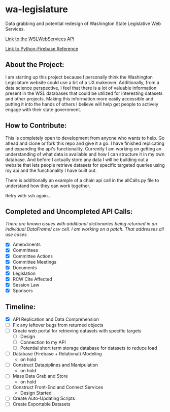 # wa-legislature
Data grabbing and potential redesign of Washington State Legislative Web Services.

[Link to the WSLWebServices API](http://wslwebservices.leg.wa.gov/#Table1)

[Link to Python-Firebase Reference](https://pypi.python.org/pypi/python-firebase/1.2)

## About the Project:
I am starting up this project because I personally think the Washington Legislature website could use a bit of a UX makeover.
Additionally, from a data science perspective, I feel that there is a lot of valuable information present in the WSL databases that
could be utilized for interesting datasets and other projects. Making this information more easily accessible and putting it into the
hands of others I believe will help get people to actively engage with their state government.

## How to Contribute:
This is completely open to development from anyone who wants to help. Go ahead and clone or fork this repo and give it a go.
I have finished replicating and expanding the api's functionality. Currently I am working on getting an understanding of what data is available and how I can structure it in my own database. And before I actually store any data I will be building out a website that lets people retrieve datasets for specific targeted queries using my api and the functionality I have built out.

There is additionally an example of a chain api call in the allCalls.py file to understand how they can work together.

Retry with ssh again...

## Completed and Uncompleted API Calls:
*There are known issues with additional dictionaries being returned in an individual DataFrame/ csv cell. I am working on a patch. That addresses all use cases.*
- [x] Amendments
- [x] Committees
- [x] Committee Actions
- [x] Committee Meetings
- [x] Documents
- [x] Legislation
- [x] RCW Cite Affected
- [x] Session Law
- [x] Sponsors

## Timeline:
- [x] API Replication and Data Comprehension
- [ ] Fix any leftover bugs from returned objects
- [ ] Create web portal for retrieving datasets with specific targets
   - [ ] Design
   - [ ] Connection to my API
   - [ ] Potential short term storage database for datasets to reduce load
- [ ] Database (Firebase + Relational) Modeling
   - on hold
- [ ] Construct Datapiplines and Manipulation
   - on hold
- [ ] Mass Data Grab and Store
   - on hold
- [ ] Construct Front-End and Connect Services
   - Design Started
- [ ] Create Auto-Updating Scripts
- [ ] Create Exportable Datasets
